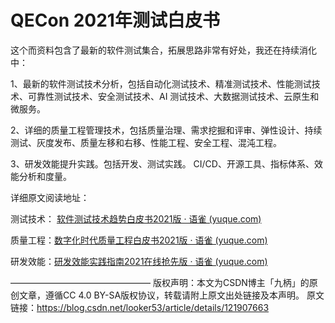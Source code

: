 # QECon 2021年测试白皮书


这个而资料包含了最新的软件测试集合，拓展思路非常有好处，我还在持续消化中：

1、最新的软件测试技术分析，包括自动化测试技术、精准测试技术、性能测试技术、可靠性测试技术、安全测试技术、AI 测试技术、大数据测试技术、云原生和微服务。

2、详细的质量工程管理技术，包括质量治理、需求挖掘和评审、弹性设计、持续测试、灰度发布、质量左移和右移、性能工程、安全工程、混沌工程。

3、研发效能提升实践。包括开发、测试实践。 CI/CD、开源工具、指标体系、效能分析和度量。

详细原文阅读地址：

测试技术： [软件测试技术趋势白皮书2021版 · 语雀 (yuque.com)](https://www.yuque.com/ephandb/test/)

质量工程：[数字化时代质量工程白皮书2021版 · 语雀 (yuque.com)](https://www.yuque.com/ephandb/qa)

研发效能：[研发效能实践指南2021在线抢先版 · 语雀 (yuque.com)](https://www.yuque.com/ephandb/public2021)

————————————————
版权声明：本文为CSDN博主「九柄」的原创文章，遵循CC 4.0 BY-SA版权协议，转载请附上原文出处链接及本声明。
原文链接：https://blog.csdn.net/looker53/article/details/121907663